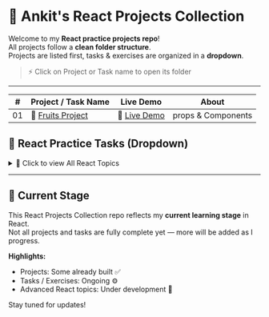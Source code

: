 # 🚀 Ankit's React Projects Collection

Welcome to my **React practice projects repo**!  
All projects follow a **clean folder structure**.  
Projects are listed first, tasks & exercises are organized in a **dropdown**.  

> ⚡ Click on Project or Task name to open its folder

---

| #  | Project / Task Name                               | Live Demo                                         | About                     |
| -- | ------------------------------------------------- | ------------------------------------------------ | ------------------------- |
| 01 | 🍎  [Fruits Project](https://github.com/AnkitSabariya/React/tree/main/Projects/01_Fresh-Fruits) | 🔗 [Live Demo](https://fresh-fruits-chi.vercel.app/) | props & Components        |

## 📝 React Practice Tasks (Dropdown)

<details>
  <summary>🔽 Click to view All React Topics</summary>

### 🟢 Basics
| #  | Task Name                                             | About                  |
| -- | ----------------------------------------------------- | --------------------- |
| 00 | [Introduction](https://github.com/AnkitSabariya/React/tree/main/00-Introduction) | Basics & Commands      |

</details>

---

## 🔧 Current Stage

This React Projects Collection repo reflects my **current learning stage** in React.  
Not all projects and tasks are fully complete yet — more will be added as I progress.  

**Highlights:**  
- Projects: Some already built ✅  
- Tasks / Exercises: Ongoing ⚙️  
- Advanced React topics: Under development 🚀  

Stay tuned for updates!

